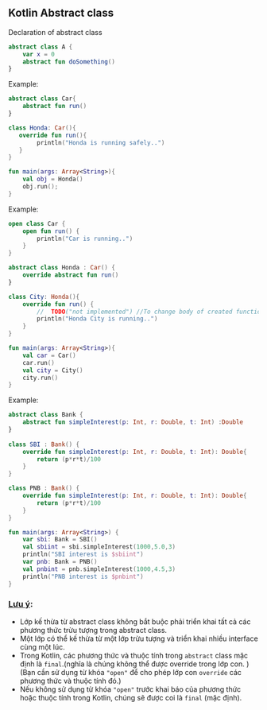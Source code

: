 
## Kotlin Abstract class

Declaration of abstract class
```kotlin
abstract class A {  
    var x = 0  
    abstract fun doSomething()  
}  
```

Example:
```kotlin
abstract class Car{  
    abstract fun run()  
}  

class Honda: Car(){  
   override fun run(){  
        println("Honda is running safely..")  
   }  
}  

fun main(args: Array<String>){  
    val obj = Honda()  
    obj.run();  
}  
```

Example:
```kotlin
open class Car {  
    open fun run() {  
        println("Car is running..")  
    }  
}  

abstract class Honda : Car() {  
    override abstract fun run()  
}  

class City: Honda(){  
    override fun run() {  
        //  TODO("not implemented") //To change body of created functions use File | Settings | File Templates.  
        println("Honda City is running..")  
    }  
} 

fun main(args: Array<String>){  
    val car = Car()  
    car.run()  
    val city = City()  
    city.run()  
}  
```

Example:
```kotlin
abstract class Bank {  
    abstract fun simpleInterest(p: Int, r: Double, t: Int) :Double  
}  
  
class SBI : Bank() {  
    override fun simpleInterest(p: Int, r: Double, t: Int): Double{  
        return (p*r*t)/100  
    }  
}  

class PNB : Bank() {  
    override fun simpleInterest(p: Int, r: Double, t: Int): Double{  
        return (p*r*t)/100  
    }  
}  

fun main(args: Array<String>) {  
    var sbi: Bank = SBI()  
    val sbiint = sbi.simpleInterest(1000,5.0,3)  
    println("SBI interest is $sbiint")  
    var pnb: Bank = PNB()  
    val pnbint = pnb.simpleInterest(1000,4.5,3)  
    println("PNB interest is $pnbint")  
}  
```

### [Lưu ý]():
- Lớp kế thừa từ abstract class không bắt buộc phải triển khai tất cả các phương thức trừu tượng trong abstract class. 
- Một lớp có thể kế thừa từ một lớp trừu tượng và triển khai nhiều interface cùng một lúc.
- Trong Kotlin, các phương thức và thuộc tính trong `abstract` class mặc định là `final`.(nghĩa là chúng không thể được override trong lớp con. ) (Bạn cần sử dụng từ khóa `"open"` để cho phép lớp con `override` các phương thức và thuộc tính đó.)
- Nếu không sử dụng từ khóa `"open"` trước khai báo của phương thức hoặc thuộc tính trong Kotlin, chúng sẽ được coi là `final` (mặc định). 






